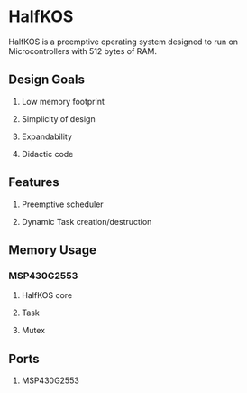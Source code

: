 # HalfKOS

HalfKOS is a preemptive operating system designed to run on Microcontrollers with 512 bytes of RAM.

## Design Goals

1. Low memory footprint

2. Simplicity of design

3. Expandability

4. Didactic code


## Features

1. Preemptive scheduler

2. Dynamic Task creation/destruction


## Memory Usage

### MSP430G2553

1. HalfKOS core

2. Task

3. Mutex

## Ports

1. MSP430G2553

